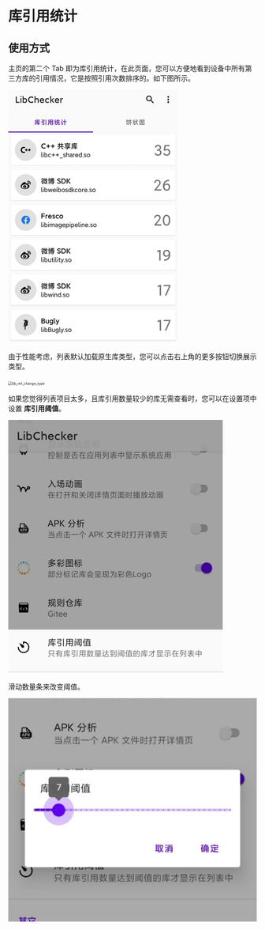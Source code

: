 # 库引用统计

## 使用方式

主页的第二个 Tab 即为库引用统计，在此页面，您可以方便地看到设备中所有第三方库的引用情况，它是按照引用次数排序的。如下图所示。

<img src="./img/lib_ref_list.jpg" alt="lib_ref_list" style="zoom:50%;" />

由于性能考虑，列表默认加载原生库类型，您可以点击右上角的更多按钮切换展示类型。

<img src="E:\Projects\LibChecker-Docs\docs\guide\img\lib_ref_change_type.jpg" alt="lib_ref_change_type" style="zoom:50%;" />

如果您觉得列表项目太多，且库引用数量较少的库无需查看时，您可以在设置项中设置 **库引用阈值**。

<img src="./img/lib_ref_threshold_pref.jpg" alt="lib_ref_threshold_pref" style="zoom:50%;" />

滑动数量条来改变阈值。

<img src="./img/ref_threshold_dialog.jpg" alt="ref_threshold_dialog" style="zoom:50%;" />
